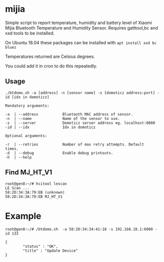# mijia
Simple script to report temperature, humidity and battery level of Xiaomi
Mijia Bluetooth Temperature and Humidity Sensor. 
Requires gatttool,bc and xxd tools to be installed.

On Ubuntu 18.04 these packages can be installed with 
```apt install xxd bc bluez```

Temperatures returned are Celsius degrees.

You could add it in cron to do this repeatedly.

## Usage

```
./btdomo.sh -a [address] -n [sensor name] -s [domoticz address:port] -id [idx in domoticz]

Mandatory arguments:

-a  | --address           Bluetooth MAC address of sensor.
-n  | --name              Name of the sensor to use.
-s  | --server            Domoticz server address eg. localhost:8080
-id | --idx               Idx in domoticz

Optional arguments:

-r  | --retries           Number of max retry attempts. Default  times.
-d  | --debug             Enable debug printouts.
-h  | --help
```
## Find MJ_HT_V1
```
root@gen8:~/# hcitool lescan
LE Scan ...
58:2D:34:3A:79:EB (unknown)
58:2D:34:3A:79:EB MJ_HT_V1
```
# Example
```
root@gen8:~/# /btdomo.sh  -a 58:2D:34:34:41:18 -s 192.168.10.1:6080 -id 133

{
        "status" : "OK",
        "title" : "Update Device"
}
```
